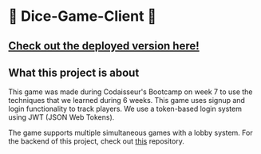 # 🎲 Dice-Game-Client 🎲
## [Check out the deployed version here!](https://dice-game-client.herokuapp.com/)

## What this project is about
This game was made during Codaisseur's Bootcamp on week 7 to use the techniques that we learned during 6 weeks. This game uses signup and login functionality to track players. We use a token-based login system using JWT (JSON Web Tokens).

The game supports multiple simultaneous games with a lobby system. For the backend of this project, check out [this](https://github.com/Panthari-Panthong/dice-game-server) repository.



